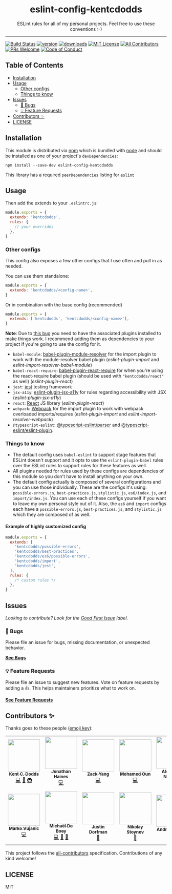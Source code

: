 <div align="center">
<h1>eslint-config-kentcdodds</h1>

<p>ESLint rules for all of my personal projects. Feel free to use these conventions :-)</p>
</div>

---

<!-- prettier-ignore-start -->
[![Build Status][build-badge]][build]
[![version][version-badge]][package]
[![downloads][downloads-badge]][npmtrends]
[![MIT License][license-badge]][license]
[![All Contributors][all-contributors-badge]](#contributors-)
[![PRs Welcome][prs-badge]][prs]
[![Code of Conduct][coc-badge]][coc]
<!-- prettier-ignore-end -->

## Table of Contents

<!-- START doctoc generated TOC please keep comment here to allow auto update -->
<!-- DON'T EDIT THIS SECTION, INSTEAD RE-RUN doctoc TO UPDATE -->

- [Installation](#installation)
- [Usage](#usage)
  - [Other configs](#other-configs)
  - [Things to know](#things-to-know)
- [Issues](#issues)
  - [🐛 Bugs](#-bugs)
  - [💡 Feature Requests](#-feature-requests)
- [Contributors ✨](#contributors-)
- [LICENSE](#license)

<!-- END doctoc generated TOC please keep comment here to allow auto update -->

## Installation

This module is distributed via [npm][npm] which is bundled with [node][node] and
should be installed as one of your project's `devDependencies`:

```
npm install --save-dev eslint-config-kentcdodds
```

This library has a required `peerDependencies` listing for [`eslint`][eslint]

## Usage

Then add the extends to your `.eslintrc.js`:

```javascript
module.exports = {
  extends: 'kentcdodds',
  rules: {
    // your overrides
  },
}
```

### Other configs

This config also exposes a few other configs that I use often and pull in as
needed.

You can use them standalone:

```javascript
module.exports = {
  extends: 'kentcdodds/<config-name>',
}
```

Or in combination with the base config (recommended)

```javascript
module.exports = {
  extends: ['kentcdodds', 'kentcdodds/<config-name>'],
}
```

**Note**: Due to [this bug](https://github.com/eslint/eslint/issues/3458) you
need to have the associated plugins installed to make things work. I recommend
adding them as dependencies to your project if you're going to use the config
for it.

- `babel-module`:
  [babel-plugin-module-resolver](https://www.npmjs.com/package/babel-plugin-module-resolver)
  for the import plugin to work with the module-resolver babel plugin
  (_eslint-plugin-import_ and _eslint-import-resolver-babel-module_)
- `babel-react-require`:
  [babel-plugin-react-require](https://www.npmjs.com/package/babel-plugin-react-require)
  for when you're using the react-require babel plugin (should be used with
  `"kentcdodds/react"` as well) (_eslint-plugin-react_)
- `jest`: [jest](http://facebook.github.io/jest/) testing framework
- `jsx-a11y`:
  [eslint-plugin-jsx-a11y](https://github.com/evcohen/eslint-plugin-jsx-a11y)
  for rules regarding accessibility with JSX (_eslint-plugin-jsx-a11y_)
- `react`: [React](https://www.npmjs.com/package/react) JS library
  (_eslint-plugin-react_)
- `webpack`: [Webpack](https://npmjs.com/package/webpack) for the import plugin
  to work with webpack overloaded imports/requires (_eslint-plugin-import_ and
  _eslint-import-resolver-webpack_)
- `@typescript-eslint`:
  [@typescript-eslint/parser](https://www.npmjs.com/package/@typescript-eslint/parser)
  and [@typescript-eslint/eslint-plugin](https://www.npmjs.com/package/@typescript-eslint/eslint-plugin).

### Things to know

- The default config uses `babel-eslint` to support stage features that ESLint
  doesn't support and it opts to use the `eslint-plugin-babel` rules over the
  ESLint rules to support rules for these features as well.
- All plugins needed for rules used by these configs are dependencies of this
  module so you don't have to install anything on your own.
- The default config actually is composed of several configurations and you can
  use those individually. These are the configs it's using:
  `possible-errors.js`, `best-practices.js`, `stylistic.js`, `es6/index.js`, and
  `import/index.js`. You can use each of these configs yourself if you want to
  leave my own personal style out of it. Also, the `es6` and `import` configs
  each have a `possible-errors.js`, `best-practices.js`, and `stylistic.js`
  which they are composed of as well.

#### Example of highly customized config

```javascript
module.exports = {
  extends: [
    'kentcdodds/possible-errors',
    'kentcdodds/best-practices',
    'kentcdodds/es6/possible-errors',
    'kentcdodds/import',
    'kentcdodds/jest',
  ],
  rules: {
    /* custom rules */
  },
}
```

## Issues

_Looking to contribute? Look for the [Good First Issue][good-first-issue]
label._

### 🐛 Bugs

Please file an issue for bugs, missing documentation, or unexpected behavior.

[**See Bugs**][bugs]

### 💡 Feature Requests

Please file an issue to suggest new features. Vote on feature requests by adding
a 👍. This helps maintainers prioritize what to work on.

[**See Feature Requests**][requests]

## Contributors ✨

Thanks goes to these people ([emoji key][emojis]):

<!-- ALL-CONTRIBUTORS-LIST:START - Do not remove or modify this section -->
<!-- prettier-ignore-start -->
<!-- markdownlint-disable -->
<table>
  <tr>
    <td align="center"><a href="https://kentcdodds.com"><img src="https://avatars.githubusercontent.com/u/1500684?v=3?s=100" width="100px;" alt=""/><br /><sub><b>Kent C. Dodds</b></sub></a><br /><a href="https://github.com/kentcdodds/eslint-config-kentcdodds/commits?author=kentcdodds" title="Code">💻</a> <a href="https://github.com/kentcdodds/eslint-config-kentcdodds/commits?author=kentcdodds" title="Documentation">📖</a> <a href="#infra-kentcdodds" title="Infrastructure (Hosting, Build-Tools, etc)">🚇</a></td>
    <td align="center"><a href="http://jonno.dev"><img src="https://avatars3.githubusercontent.com/u/1351912?v=4?s=100" width="100px;" alt=""/><br /><sub><b>Jonathan Haines</b></sub></a><br /><a href="https://github.com/kentcdodds/eslint-config-kentcdodds/commits?author=BarryThePenguin" title="Code">💻</a></td>
    <td align="center"><a href="https://github.com/zack9433"><img src="https://avatars3.githubusercontent.com/u/1610642?v=4?s=100" width="100px;" alt=""/><br /><sub><b>Zack Yang</b></sub></a><br /><a href="https://github.com/kentcdodds/eslint-config-kentcdodds/commits?author=zack9433" title="Code">💻</a></td>
    <td align="center"><a href="https://mohamed3on.online/"><img src="https://avatars2.githubusercontent.com/u/12295159?v=4?s=100" width="100px;" alt=""/><br /><sub><b>Mohamed Oun</b></sub></a><br /><a href="https://github.com/kentcdodds/eslint-config-kentcdodds/commits?author=Mohamed3on" title="Code">💻</a></td>
    <td align="center"><a href="https://alexandernanberg.com"><img src="https://avatars3.githubusercontent.com/u/8997319?v=4?s=100" width="100px;" alt=""/><br /><sub><b>Alexander Nanberg</b></sub></a><br /><a href="https://github.com/kentcdodds/eslint-config-kentcdodds/commits?author=alexandernanberg" title="Code">💻</a></td>
    <td align="center"><a href="https://huchen.dev"><img src="https://avatars3.githubusercontent.com/u/2078389?v=4?s=100" width="100px;" alt=""/><br /><sub><b>Hu Chen</b></sub></a><br /><a href="https://github.com/kentcdodds/eslint-config-kentcdodds/commits?author=huchenme" title="Code">💻</a></td>
    <td align="center"><a href="https://github.com/weyert"><img src="https://avatars3.githubusercontent.com/u/7049?v=4?s=100" width="100px;" alt=""/><br /><sub><b>Weyert de Boer</b></sub></a><br /><a href="https://github.com/kentcdodds/eslint-config-kentcdodds/commits?author=weyert" title="Code">💻</a></td>
  </tr>
  <tr>
    <td align="center"><a href="http://ma.vu"><img src="https://avatars3.githubusercontent.com/u/3077558?v=4?s=100" width="100px;" alt=""/><br /><sub><b>Marko Vujanic</b></sub></a><br /><a href="https://github.com/kentcdodds/eslint-config-kentcdodds/commits?author=ultrox" title="Code">💻</a></td>
    <td align="center"><a href="https://michaeldeboey.be"><img src="https://avatars3.githubusercontent.com/u/6643991?v=4?s=100" width="100px;" alt=""/><br /><sub><b>Michaël De Boey</b></sub></a><br /><a href="https://github.com/kentcdodds/eslint-config-kentcdodds/commits?author=MichaelDeBoey" title="Code">💻</a> <a href="https://github.com/kentcdodds/eslint-config-kentcdodds/commits?author=MichaelDeBoey" title="Documentation">📖</a> <a href="#tool-MichaelDeBoey" title="Tools">🔧</a></td>
    <td align="center"><a href="https://www.justindorfman.com"><img src="https://avatars1.githubusercontent.com/u/398230?v=4?s=100" width="100px;" alt=""/><br /><sub><b>Justin Dorfman</b></sub></a><br /><a href="https://github.com/kentcdodds/eslint-config-kentcdodds/commits?author=jdorfman" title="Documentation">📖</a></td>
    <td align="center"><a href="http://arvigeus.github.com"><img src="https://avatars2.githubusercontent.com/u/4872470?v=4?s=100" width="100px;" alt=""/><br /><sub><b>Nikolay Stoynov</b></sub></a><br /><a href="https://github.com/kentcdodds/eslint-config-kentcdodds/commits?author=arvigeus" title="Documentation">📖</a></td>
    <td align="center"><a href="https://www.andrewm.codes"><img src="https://avatars1.githubusercontent.com/u/18423853?v=4?s=100" width="100px;" alt=""/><br /><sub><b>Andrew Mason</b></sub></a><br /><a href="https://github.com/kentcdodds/eslint-config-kentcdodds/commits?author=andrewmcodes" title="Documentation">📖</a></td>
    <td align="center"><a href="https://github.com/benmonro"><img src="https://avatars3.githubusercontent.com/u/399236?v=4?s=100" width="100px;" alt=""/><br /><sub><b>Ben Monro</b></sub></a><br /><a href="https://github.com/kentcdodds/eslint-config-kentcdodds/commits?author=benmonro" title="Code">💻</a></td>
    <td align="center"><a href="https://github.com/silviuaavram"><img src="https://avatars.githubusercontent.com/u/11275392?v=4?s=100" width="100px;" alt=""/><br /><sub><b>Silviu Alexandru Avram</b></sub></a><br /><a href="https://github.com/kentcdodds/eslint-config-kentcdodds/commits?author=silviuaavram" title="Documentation">📖</a></td>
  </tr>
</table>

<!-- markdownlint-restore -->
<!-- prettier-ignore-end -->

<!-- ALL-CONTRIBUTORS-LIST:END -->

This project follows the [all-contributors][all-contributors] specification.
Contributions of any kind welcome!

## LICENSE

MIT

<!-- prettier-ignore-start -->
[npm]: https://www.npmjs.com
[node]: https://nodejs.org
[build-badge]: https://img.shields.io/github/workflow/status/kentcdodds/eslint-config-kentcdodds/validate?logo=github&style=flat-square
[build]: https://github.com/kentcdodds/eslint-config-kentcdodds/actions?query=workflow%3Avalidate
[version-badge]: https://img.shields.io/npm/v/eslint-config-kentcdodds.svg?style=flat-square
[package]: https://www.npmjs.com/package/eslint-config-kentcdodds
[downloads-badge]: https://img.shields.io/npm/dm/eslint-config-kentcdodds.svg?style=flat-square
[npmtrends]: http://www.npmtrends.com/eslint-config-kentcdodds
[license-badge]: https://img.shields.io/npm/l/eslint-config-kentcdodds.svg?style=flat-square
[license]: https://github.com/kentcdodds/eslint-config-kentcdodds/blob/master/LICENSE
[prs-badge]: https://img.shields.io/badge/PRs-welcome-brightgreen.svg?style=flat-square
[prs]: http://makeapullrequest.com
[coc-badge]: https://img.shields.io/badge/code%20of-conduct-ff69b4.svg?style=flat-square
[coc]: https://github.com/kentcdodds/eslint-config-kentcdodds/blob/master/other/CODE_OF_CONDUCT.md
[emojis]: https://github.com/all-contributors/all-contributors#emoji-key
[all-contributors]: https://g.all-contributorsrcithub.com/all-contributors/all-contributors
[all-contributors-badge]: https://img.shields.io/github/all-contributors/kentcdodds/eslint-config-kentcdodds?color=orange&style=flat-square
[bugs]: https://github.com/kentcdodds/eslint-config-kentcdodds/issues?utf8=%E2%9C%93&q=is%3Aissue+is%3Aopen+sort%3Acreated-desc+label%3Abug
[requests]: https://github.com/kentcdodds/eslint-config-kentcdodds/issues?utf8=%E2%9C%93&q=is%3Aissue+is%3Aopen+sort%3Areactions-%2B1-desc+label%3Aenhancement
[good-first-issue]: https://github.com/kentcdodds/eslint-config-kentcdodds/issues?utf8=%E2%9C%93&q=is%3Aissue+is%3Aopen+sort%3Areactions-%2B1-desc+label%3Aenhancement+label%3A%22good+first+issue%22

[eslint]: https://github.com/eslint/eslint
<!-- prettier-ignore-end -->
